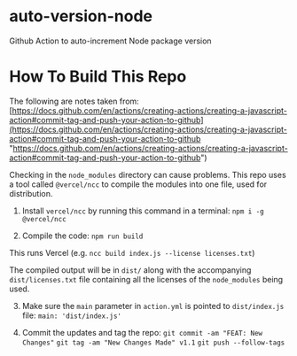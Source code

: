 # auto-version-node
Github Action to auto-increment Node package version

# How To Build This Repo
The following are notes taken from: [https://docs.github.com/en/actions/creating-actions/creating-a-javascript-action#commit-tag-and-push-your-action-to-github](https://docs.github.com/en/actions/creating-actions/creating-a-javascript-action#commit-tag-and-push-your-action-to-github "https://docs.github.com/en/actions/creating-actions/creating-a-javascript-action#commit-tag-and-push-your-action-to-github")

Checking in the `node_modules` directory can cause problems. This repo uses a tool called `@vercel/ncc` to compile the modules into one file, used for distribution.

1. Install `vercel/ncc` by running this command in a terminal: `npm i -g @vercel/ncc`

2. Compile the code: `npm run build`

This runs Vercel (e.g. `ncc build index.js --license licenses.txt`)

The compiled output will be in `dist/` along with the accompanying `dist/licenses.txt` file containing all the licenses of the `node_modules` being used.

3. Make sure the `main` parameter in `action.yml` is pointed to `dist/index.js` file: `main: 'dist/index.js'`

4. Commit the updates and tag the repo:
`git commit -am "FEAT: New Changes"`
`git tag -am "New Changes Made" v1.1`
`git push --follow-tags`
